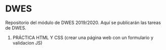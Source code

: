 # DWES
Repositorio del módulo de DWES 2019/2020. Aquí se publicarán las tareas de DWES.

1. PRÁCTICA HTML Y CSS (crear una página web con un formulario y validacion JS)
